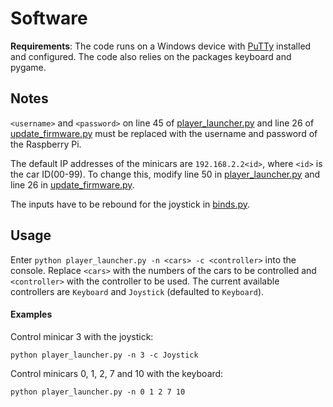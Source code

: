 # Software

**Requirements**: The code runs on a Windows device with [PuTTy](https://www.putty.org/) installed and configured. 
The code also relies on the packages keyboard and pygame.

## Notes
`<username>` and `<password>` on line 45 of [player_launcher.py](player_launcher.py) and line 26 of
[update_firmware.py](update_firmware.py) must be replaced with the username and password of the Raspberry Pi.

The default IP addresses of the minicars are `192.168.2.2<id>`, where `<id>` is the car ID(00-99). To change this, 
modify line 50 in [player_launcher.py](player_launcher.py) and line 26 in [update_firmware.py](update_firmware.py).

The inputs have to be rebound for the joystick in [binds.py](player/binds.py).

## Usage
Enter `python player_launcher.py -n <cars> -c <controller>` into the console. Replace `<cars>` with the numbers of 
the cars to be controlled and `<controller>` with the controller to be used. The current available controllers are 
`Keyboard` and `Joystick` (defaulted to `Keyboard`).

#### Examples

Control minicar 3 with the joystick:

`python player_launcher.py -n 3 -c Joystick`

Control minicars 0, 1, 2, 7 and 10 with the keyboard:

`python player_launcher.py -n 0 1 2 7 10`